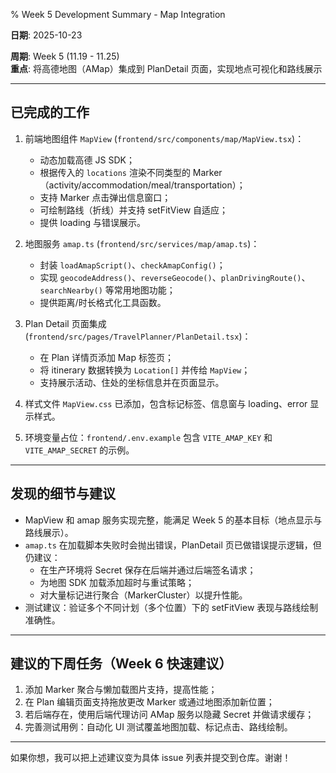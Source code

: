 % Week 5 Development Summary - Map Integration

**日期**: 2025-10-23

**周期**: Week 5 (11.19 - 11.25)  
**重点**: 将高德地图（AMap）集成到 PlanDetail 页面，实现地点可视化和路线展示

---

## 已完成的工作

1. 前端地图组件 `MapView` (`frontend/src/components/map/MapView.tsx`)：
   - 动态加载高德 JS SDK；
   - 根据传入的 `locations` 渲染不同类型的 Marker（activity/accommodation/meal/transportation）；
   - 支持 Marker 点击弹出信息窗口；
   - 可绘制路线（折线）并支持 setFitView 自适应；
   - 提供 loading 与错误展示。

2. 地图服务 `amap.ts` (`frontend/src/services/map/amap.ts`)：
   - 封装 `loadAmapScript()`、`checkAmapConfig()`；
   - 实现 `geocodeAddress()`、`reverseGeocode()`、`planDrivingRoute()`、`searchNearby()` 等常用地图功能；
   - 提供距离/时长格式化工具函数。

3. Plan Detail 页面集成 (`frontend/src/pages/TravelPlanner/PlanDetail.tsx`)：
   - 在 Plan 详情页添加 Map 标签页；
   - 将 itinerary 数据转换为 `Location[]` 并传给 `MapView`；
   - 支持展示活动、住处的坐标信息并在页面显示。

4. 样式文件 `MapView.css` 已添加，包含标记标签、信息窗与 loading、error 显示样式。

5. 环境变量占位：`frontend/.env.example` 包含 `VITE_AMAP_KEY` 和 `VITE_AMAP_SECRET` 的示例。

---

## 发现的细节与建议

- MapView 和 amap 服务实现完整，能满足 Week 5 的基本目标（地点显示与路线展示）。
- `amap.ts` 在加载脚本失败时会抛出错误，PlanDetail 页已做错误提示逻辑，但仍建议：
  - 在生产环境将 Secret 保存在后端并通过后端签名请求；
  - 为地图 SDK 加载添加超时与重试策略；
  - 对大量标记进行聚合（MarkerCluster）以提升性能。
- 测试建议：验证多个不同计划（多个位置）下的 setFitView 表现与路线绘制准确性。

---

## 建议的下周任务（Week 6 快速建议）

1. 添加 Marker 聚合与懒加载图片支持，提高性能；
2. 在 Plan 编辑页面支持拖放更改 Marker 或通过地图添加新位置；
3. 若后端存在，使用后端代理访问 AMap 服务以隐藏 Secret 并做请求缓存；
4. 完善测试用例：自动化 UI 测试覆盖地图加载、标记点击、路线绘制。

---

如果你想，我可以把上述建议变为具体 issue 列表并提交到仓库。谢谢！
